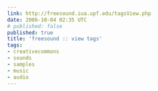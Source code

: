 ```yaml
---
link: http://freesound.iua.upf.edu/tagsView.php
date: 2006-10-04 02:35 UTC
# published: false
published: true
title: 'freesound :: view tags'
tags:
- creativecommons
- sounds
- samples
- music
- audio
---
```



